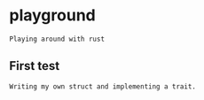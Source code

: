# playground
	Playing around with rust

## First test
	Writing my own struct and implementing a trait.
